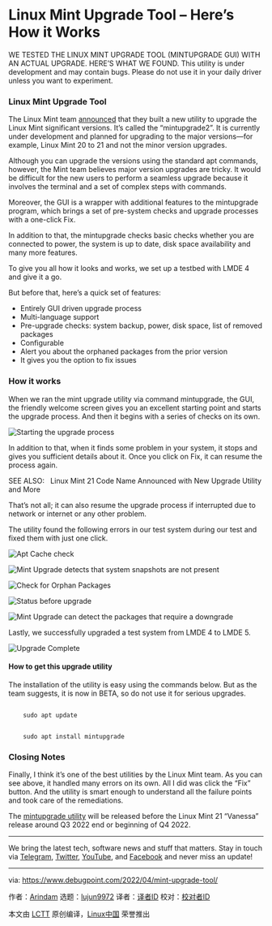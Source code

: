 [#]: subject: "Linux Mint Upgrade Tool – Here’s How it Works"
[#]: via: "https://www.debugpoint.com/2022/04/mint-upgrade-tool/"
[#]: author: "Arindam https://www.debugpoint.com/author/admin1/"
[#]: collector: "lujun9972"
[#]: translator: " "
[#]: reviewer: " "
[#]: publisher: " "
[#]: url: " "

Linux Mint Upgrade Tool – Here’s How it Works
======
WE TESTED THE LINUX MINT UPGRADE TOOL (MINTUPGRADE GUI) WITH AN ACTUAL
UPGRADE. HERE’S WHAT WE FOUND.
This utility is under development and may contain bugs. Please do not use it in your daily driver unless you want to experiment.

### Linux Mint Upgrade Tool

The Linux Mint team [announced][1] that they built a new utility to upgrade the Linux Mint significant versions. It’s called the “mintupgrade2”. It is currently under development and planned for upgrading to the major versions—for example, Linux Mint 20 to 21 and not the minor version upgrades.

Although you can upgrade the versions using the standard apt commands, however, the Mint team believes major version upgrades are tricky. It would be difficult for the new users to perform a seamless upgrade because it involves the terminal and a set of complex steps with commands.

Moreover, the GUI is a wrapper with additional features to the mintupgrade program, which brings a set of pre-system checks and upgrade processes with a one-click Fix.

In addition to that, the mintupgrade checks basic checks whether you are connected to power, the system is up to date, disk space availability and many more features.

To give you all how it looks and works, we set up a testbed with LMDE 4 and give it a go.

But before that, here’s a quick set of features:

  * Entirely GUI driven upgrade process
  * Multi-language support
  * Pre-upgrade checks: system backup, power, disk space, list of removed packages
  * Configurable
  * Alert you about the orphaned packages from the prior version
  * It gives you the option to fix issues



### How it works

When we ran the mint upgrade utility via command mintupgrade, the GUI, the friendly welcome screen gives you an excellent starting point and starts the upgrade process. And then it begins with a series of checks on its own.

![Starting the upgrade process][2]

In addition to that, when it finds some problem in your system, it stops and gives you sufficient details about it. Once you click on Fix, it can resume the process again.

[][1]

SEE ALSO:   Linux Mint 21 Code Name Announced with New Upgrade Utility and More

That’s not all; it can also resume the upgrade process if interrupted due to network or internet or any other problem.

The utility found the following errors in our test system during our test and fixed them with just one click.

![Apt Cache check][3]

![Mint Upgrade detects that system snapshots are not present][4]

![Check for Orphan Packages][5]

![Status before upgrade][6]

![Mint Upgrade can detect the packages that require a downgrade][7]

Lastly, we successfully upgraded a test system from LMDE 4 to LMDE 5.

![Upgrade Complete][8]

#### How to get this upgrade utility

The installation of the utility is easy using the commands below. But as the team suggests, it is now in BETA, so do not use it for serious upgrades.

```

    sudo apt update

```

```

    sudo apt install mintupgrade

```

### Closing Notes

Finally, I think it’s one of the best utilities by the Linux Mint team. As you can see above, it handled many errors on its own. All I did was click the “Fix” button. And the utility is smart enough to understand all the failure points and took care of the remediations.

The [mintupgrade utility][9] will be released before the Linux Mint 21 “Vanessa” release around Q3 2022 end or beginning of Q4 2022.

* * *

We bring the latest tech, software news and stuff that matters. Stay in touch via [Telegram][10], [Twitter][11], [YouTube][12], and [Facebook][13] and never miss an update!

--------------------------------------------------------------------------------

via: https://www.debugpoint.com/2022/04/mint-upgrade-tool/

作者：[Arindam][a]
选题：[lujun9972][b]
译者：[译者ID](https://github.com/译者ID)
校对：[校对者ID](https://github.com/校对者ID)

本文由 [LCTT](https://github.com/LCTT/TranslateProject) 原创编译，[Linux中国](https://linux.cn/) 荣誉推出

[a]: https://www.debugpoint.com/author/admin1/
[b]: https://github.com/lujun9972
[1]: https://www.debugpoint.com/2022/04/linux-mint-21-announcement/
[2]: https://www.debugpoint.com/wp-content/uploads/2022/04/Starting-the-upgrade-process.jpg
[3]: https://www.debugpoint.com/wp-content/uploads/2022/04/Apt-Cache-check-1024x521.jpg
[4]: https://www.debugpoint.com/wp-content/uploads/2022/04/Mint-Upgrade-detects-that-system-snapshots-not-present-1024x522.jpg
[5]: https://www.debugpoint.com/wp-content/uploads/2022/04/Check-for-Orphan-Packages-1024x522.jpg
[6]: https://www.debugpoint.com/wp-content/uploads/2022/04/Status-before-upgrade-1024x528.jpg
[7]: https://www.debugpoint.com/wp-content/uploads/2022/04/Mint-Upgrade-can-detect-the-packages-require-downgrade-1024x612.jpg
[8]: https://www.debugpoint.com/wp-content/uploads/2022/04/Upgrade-Complete-1024x612.jpg
[9]: https://github.com/linuxmint/mintupgrade
[10]: https://t.me/debugpoint
[11]: https://twitter.com/DebugPoint
[12]: https://www.youtube.com/c/debugpoint?sub_confirmation=1
[13]: https://facebook.com/DebugPoint

